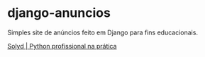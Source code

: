 # django-anuncios
Simples site de anúncios feito em Django para fins educacionais.

[Solyd | Python profissional na prática](https://solyd.com.br/treinamentos/python-profissional-na-pratica)
